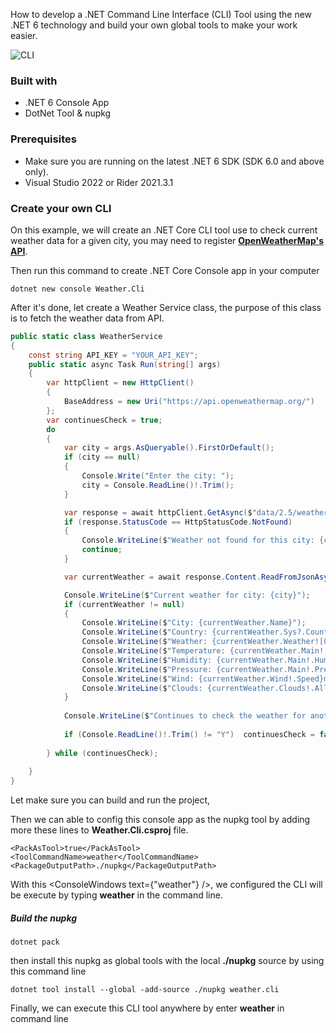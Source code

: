 How to develop a .NET Command Line Interface (CLI) Tool using the new .NET 6 technology and build your own global tools to make your work easier.

![CLI](https://linh.work/data/blog/create-your-own-net-cli-tool/thumb.jpg)

### Built with

- .NET 6 Console App
- DotNet Tool & nupkg

### Prerequisites

- Make sure you are running on the latest .NET 6 SDK (SDK 6.0 and above only).
- Visual Studio 2022 or Rider 2021.3.1

### Create your own CLI

On this example, we will create an .NET Core CLI tool use to check current weather data for a given city, you may need to register <b>[OpenWeatherMap's API](https://openweathermap.org/api)</b>.

Then run this command to create .NET Core Console app in your computer

```shell
dotnet new console Weather.Cli
```

After it's done, let create a Weather Service class, the purpose of this class is to fetch the weather data from API.

```csharp:WeatherService.cs
public static class WeatherService
{
    const string API_KEY = "YOUR_API_KEY";
    public static async Task Run(string[] args)
    {
        var httpClient = new HttpClient()
        {
            BaseAddress = new Uri("https://api.openweathermap.org/")
        };       
        var continuesCheck = true;
        do
        {
            var city = args.AsQueryable().FirstOrDefault();
            if (city == null)
            {
                Console.Write("Enter the city: ");
                city = Console.ReadLine()!.Trim();
            }

            var response = await httpClient.GetAsync($"data/2.5/weather?q={city}&appid={API_KEY}&units=metric");
            if (response.StatusCode == HttpStatusCode.NotFound)
            {
                Console.WriteLine($"Weather not found for this city: {city}");
                continue;
            }

            var currentWeather = await response.Content.ReadFromJsonAsync<WeatherObject>();

            Console.WriteLine($"Current weather for city: {city}");           
            if (currentWeather != null)
            {
                Console.WriteLine($"City: {currentWeather.Name}");
                Console.WriteLine($"Country: {currentWeather.Sys?.Country}");
                Console.WriteLine($"Weather: {currentWeather.Weather![0].Description}");
                Console.WriteLine($"Temperature: {currentWeather.Main!.Temp}°C");
                Console.WriteLine($"Humidity: {currentWeather.Main!.Humidity}%");
                Console.WriteLine($"Pressure: {currentWeather.Main!.Pressure}hPa");
                Console.WriteLine($"Wind: {currentWeather.Wind!.Speed}m/s, {currentWeather!.Wind!.Deg}°");
                Console.WriteLine($"Clouds: {currentWeather.Clouds!.All}%");
            }
            
            Console.WriteLine($"Continues to check the weather for another city? (Y/N)");
            
            if (Console.ReadLine()!.Trim() != "Y")  continuesCheck = false;
            
        } while (continuesCheck);
        
    }
}
```

Let make sure you can build and run the project,

Then we can able to config this console app as the nupkg tool by adding more these lines to <b>Weather.Cli.csproj</b> file.

```csproj:Weather.Cli.csproj
<PackAsTool>true</PackAsTool>
<ToolCommandName>weather</ToolCommandName>
<PackageOutputPath>./nupkg</PackageOutputPath>
```

With this <ConsoleWindows text={"<ToolCommandName>weather</ToolCommandName>"} />, we configured the CLI will be execute by typing <b>weather</b> in the command line.

##### Build the nupkg

```shell
dotnet pack
```

then install this nupkg as global tools with the local <b>./nupkg</b> source by using this command line

```shell
dotnet tool install --global -add-source ./nupkg weather.cli
```

Finally, we can execute this CLI tool anywhere by enter <b>weather</b> in command line
